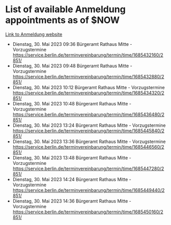 # List of available Anmeldung appointments as of $NOW
[Link to Anmeldung website](https://service.berlin.de/terminvereinbarung/termin/tag.php?termin=1&anliegen[]=120686&dienstleisterlist=122210,122217,327316,122219,327312,122227,327314,122231,327346,122243,327348,122254,122252,329742,122260,329745,122262,329748,122271,327278,122273,327274,122277,327276,330436,122280,327294,122282,327290,122284,327292,122291,327270,122285,327266,122286,327264,122296,327268,150230,329760,122297,327286,122294,327284,122312,329763,122314,329775,122304,327330,122311,327334,122309,327332,317869,122281,327352,122279,329772,122283,122276,327324,122274,327326,122267,329766,122246,327318,122251,327320,122257,327322,122208,327298,122226,327300&herkunft=http%3A%2F%2Fservice.berlin.de%2Fdienstleistung%2F120686%2F)
- Dienstag, 30. Mai 2023 09:36 Bürgeramt Rathaus Mitte - Vorzugstermine https://service.berlin.de/terminvereinbarung/termin/time/1685432160/2851/
- Dienstag, 30. Mai 2023 09:48 Bürgeramt Rathaus Mitte - Vorzugstermine https://service.berlin.de/terminvereinbarung/termin/time/1685432880/2851/
- Dienstag, 30. Mai 2023 10:12 Bürgeramt Rathaus Mitte - Vorzugstermine https://service.berlin.de/terminvereinbarung/termin/time/1685434320/2851/
- Dienstag, 30. Mai 2023 10:48 Bürgeramt Rathaus Mitte - Vorzugstermine https://service.berlin.de/terminvereinbarung/termin/time/1685436480/2851/
- Dienstag, 30. Mai 2023 13:24 Bürgeramt Rathaus Mitte - Vorzugstermine https://service.berlin.de/terminvereinbarung/termin/time/1685445840/2851/
- Dienstag, 30. Mai 2023 13:36 Bürgeramt Rathaus Mitte - Vorzugstermine https://service.berlin.de/terminvereinbarung/termin/time/1685446560/2851/
- Dienstag, 30. Mai 2023 13:48 Bürgeramt Rathaus Mitte - Vorzugstermine https://service.berlin.de/terminvereinbarung/termin/time/1685447280/2851/
- Dienstag, 30. Mai 2023 14:24 Bürgeramt Rathaus Mitte - Vorzugstermine https://service.berlin.de/terminvereinbarung/termin/time/1685449440/2851/
- Dienstag, 30. Mai 2023 14:36 Bürgeramt Rathaus Mitte - Vorzugstermine https://service.berlin.de/terminvereinbarung/termin/time/1685450160/2851/
